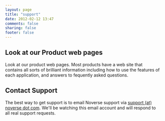 ```yaml
---
layout: page
title: "support"
date: 2012-02-12 13:47
comments: false
sharing: false
footer: false
---
```


## Look at our Product web pages

Look at our product web pages. Most products have a web site that contains all sorts of brilliant information including how to use the features of each application, and answers to fequently asked questions.

## Contact Support

The best way to get support is to email Noverse support via [support (at) noverse dot com](mailto:support@noverse.com). We'll be watching this email account and will respond to all real support requests.


